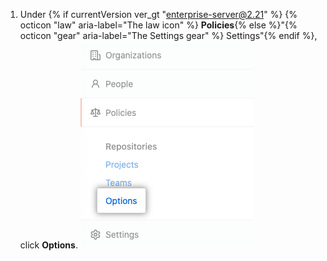 1. Under {% if currentVersion ver_gt "enterprise-server@2.21" %} {% octicon "law" aria-label="The law icon" %} **Policies**{% else %}"{% octicon "gear" aria-label="The Settings gear" %} Settings"{% endif %}, click **Options**.
![Options tab in the enterprise account settings sidebar](/assets/images/enterprise/business-accounts/settings-options-tab.png)
